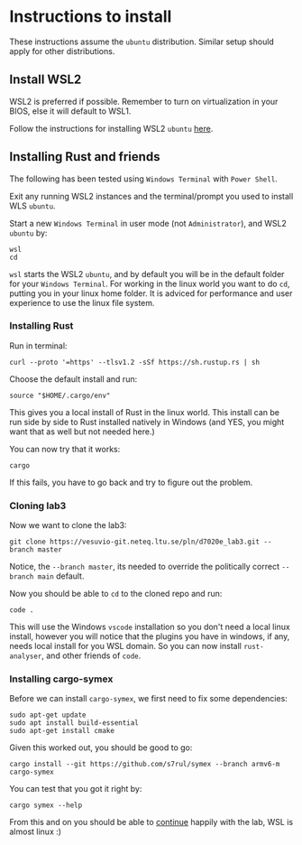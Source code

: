 # Instructions to install

These instructions assume the `ubuntu` distribution. Similar setup should apply for other distributions.

## Install WSL2

WSL2 is preferred if possible. Remember to turn on virtualization in your BIOS, else it will default to WSL1.

Follow the instructions for installing WSL2 `ubuntu` [here](https://learn.microsoft.com/en-us/windows/wsl/install).

## Installing Rust and friends

The following has been tested using `Windows Terminal` with `Power Shell`.

Exit any running WSL2 instances and the terminal/prompt you used to install WLS `ubuntu`. 

Start a new `Windows Terminal` in user mode (not `Administrator`), and WSL2 `ubuntu` by:

```shell
wsl
cd
```

`wsl` starts the WSL2 `ubuntu`, and by default you will be in the default folder for your `Windows Terminal`. For working in the linux world you want to do `cd`, putting you in your linux home folder. It is adviced for performance and user experience to use the linux file system.

### Installing Rust

Run in terminal:

```shell
curl --proto '=https' --tlsv1.2 -sSf https://sh.rustup.rs | sh
```

Choose the default install and run:

```shell
source "$HOME/.cargo/env"
```

This gives you a local install of Rust in the linux world. This install can be run side by side to Rust installed natively in Windows (and YES, you might want that as well but not needed here.)

You can now try that it works:

```shell
cargo
```

If this fails, you have to go back and try to figure out the problem.

### Cloning lab3

Now we want to clone the lab3:

```shell
git clone https://vesuvio-git.neteq.ltu.se/pln/d7020e_lab3.git --branch master
```

Notice, the `--branch master`, its needed to override the politically correct `--branch main` default.

Now you should be able to `cd` to the cloned repo and run:

```shell
code .
``` 

 This will use the Windows `vscode` installation so you don't need a local linux install, however you will notice that the plugins you have in windows, if any, needs local install for you WSL domain. So you can now install `rust-analyser`, and other friends of `code`.

### Installing cargo-symex

Before we can install `cargo-symex`, we first need to fix some dependencies:

```shell
sudo apt-get update
sudo apt install build-essential
sudo apt-get install cmake
```

Given this worked out, you should be good to go:

```shell
cargo install --git https://github.com/s7rul/symex --branch armv6-m cargo-symex
```

You can test that you got it right by:

```shell
cargo symex --help
```

From this and on you should be able to [continue](README.md#rust-version) happily with the lab, WSL is almost linux :)





